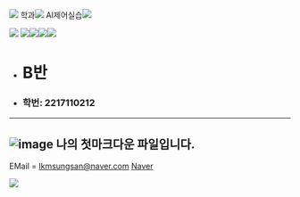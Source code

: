 <img src="https://capsule-render.vercel.app/api?type=waving&color=auto&height=300&section=header&text=KyeongMyeong%20Lee&fontSize=90" />
학과<img src="https://img.shields.io/badge/SmartFactory-007396 style=flat&logo=Java&logoColor=white"/> 
AI제어실습<img src="https://img.shields.io/badge/선형동교수님-3776AB style=social&logo=Python&logoColor=black"/>

<img src="https://img.shields.io/badge/Studing-007396 style=flat&logo=Java&logoColor=white"/> <img src="https://img.shields.io/badge/Python-3776AB?style=for-the-badge&logo=Python&logoColor=white"><img src="https://img.shields.io/badge/Visual Studio Code-007ACC?style=for-the-badge&logo=Visual Studio Code&logoColor=white"><img src="https://img.shields.io/badge/C-A8B9CC?style=for-the-badge&logo=C&logoColor=Black"><img src="https://img.shields.io/badge/C++-00599C?style=for-the-badge&logo=C++&logoColor=white">

+ # B반
- ### 학번: 2217110212
-------------






![image](https://user-images.githubusercontent.com/111823019/194746549-112c8c12-4da3-44a5-b65a-1974b0aed5a9.png)
나의 첫마크다운 파일입니다.
-------------
EMail = lkmsungsan@naver.com
[Naver](https://naver.com, "naver link")




<img src="https://capsule-render.vercel.app/api?type=Soft&color=auto&height=300&section=footer&text=MARK%20DOWN&fontSize=90" />
